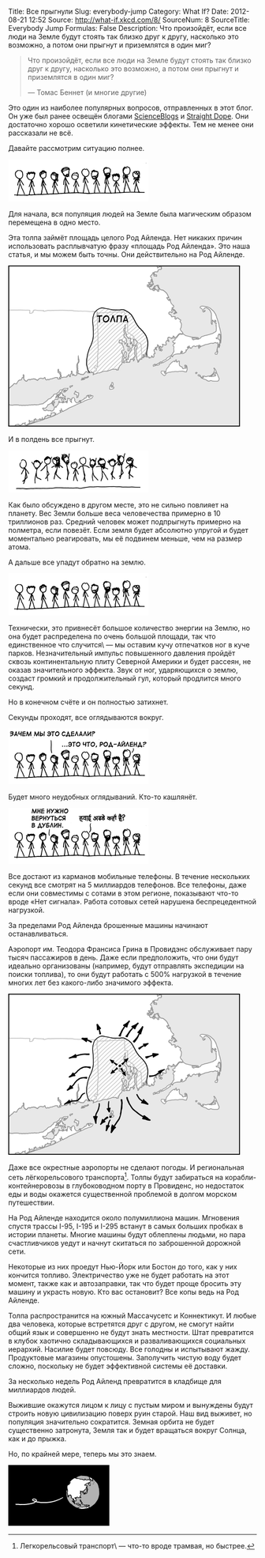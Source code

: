 Title: Все прыгнули
Slug: everybody-jump
Category: What If?
Date: 2012-08-21 12:52
Source: http://what-if.xkcd.com/8/
SourceNum: 8
SourceTitle: Everybody Jump
Formulas: False
Description: Что произойдёт, если все люди на Земле будут стоять так близко друг к другу, насколько это возможно, а потом они прыгнут и приземлятся в один миг?

> Что произойдёт, если все люди на Земле будут стоять так близко друг к другу, насколько это возможно, а потом они прыгнут и приземлятся в один миг?
>
> — Томас Беннет (и многие другие)

Это один из наиболее популярных вопросов, отправленных в этот блог. Он уже был ранее освещён блогами [ScienceBlogs](http://scienceblogs.com/dotphysics/2010/08/26/what-if-everyone-jumped/) и [Straight Dope](http://www.straightdope.com/columns/read/142/if-all-chinese-jumped-at-once-would-cataclysm-result). Они достаточно хорошо осветили кинетические эффекты. Тем не менее они рассказали не всё.

Давайте рассмотрим ситуацию полнее.

![](/uploads/008-everybody-jump/everybody_jump_standing_ru.png "Несколько стоящих в линию персонажей.")

Для начала, вся популяция людей на Земле была магическим образом перемещена в одно место.

Эта толпа займёт площадь целого Род Айленда. Нет никаких причин использовать расплывчатую фразу «площадь Род Айленда». Это наша статья, и мы можем быть точны. Они действительно на Род Айленде.

![](/uploads/008-everybody-jump/everybody_jump_map1_ru.png "Карта, показывающая Род Айленд с обведённым контуром, обозначенным «толпа».")

И в полдень все прыгнут.

![](/uploads/008-everybody-jump/everybody_jump_jumping_ru.png "Фигуры, стоявшие на месте, теперь прыгают в разных позах.")

Как было обсуждено в другом месте, это не сильно повлияет на планету. Вес Земли больше веса человечества примерно в 10 триллионов раз. Средний человек может подпрыгнуть примерно на полметра, если повезёт. Если земля будет абсолютно упругой и будет моментально реагировать, мы её подвинем меньше, чем на размер атома.

А дальше все упадут обратно на землю.

![](/uploads/008-everybody-jump/everybody_jump_standing_ru.png "Все фигурки теперь снова стоят.")

Технически, это привнесёт большое количество энергии на Землю, но она будет распределена по очень большой площади, так что единственное что случится\ — мы оставим кучу отпечатков ног в куче парков. Незначительный импульс повышенного давления пройдёт сквозь континентальную плиту Северной Америки и будет рассеян, не оказав значительного эффекта. Звук от ног, ударяющихся о землю, создаст громкий и продолжительный гул, который продлится много секунд.

Но в конечном счёте и он полностью затихнет.

Секунды проходят, все оглядываются вокруг.

![](/uploads/008-everybody-jump/everybody_jump_talking1_ru.png "Фигурки оглядываются вокруг, один из них говорит «Ну и зачем мы это сделали?», другой говорит «Это что, Род Айленд?».")

Будет много неудобных оглядываний. Кто-то кашлянёт.

![](/uploads/008-everybody-jump/everybody_jump_talking2_ru.png "Те же стоят, один из них говорит «Я должен вернуться в Дублин», другой говорит на хинди «Где здесь аэропорт?».")

Все достают из карманов мобильные телефоны. В течение нескольких секунд все смотрят на 5 миллиардов телефонов. Все телефоны, даже если они совместимы с сотами в этом регионе, показывают что-то вроде «Нет сигнала». Работа сотовых сетей нарушена беспрецедентной нагрузкой.

За пределами Род Айленда брошенные машины начинают останавливаться.

Аэропорт им. Теодора Франсиса Грина в Провидэнс обслуживает пару тысяч пассажиров в день. Даже если предположить, что они будут идеально организованы (например, будут отправлять экспедиции на поиски топлива), то они будут работать с 500% нагрузкой в течение многих лет без какого-либо значимого эффекта.

![](/uploads/008-everybody-jump/everybody_jump_map2_ru.png "Карта Род Айленда со стрелочками, обозначающими направления, по которым толпа попытается уехать.")

Даже все окрестные аэропорты не сделают погоды. И региональная сеть лёгкорельсового транспорта[^1]. Толпы будут забираться на корабли-контейнеровозы в глубоководном порту в Провиденс, но недостаток еды и воды окажется существенной проблемой в долгом морском путешествии.

На Род Айленде находится около полумиллиона машин. Мгновения спустя трассы I-95, I-195 и I-295 встанут в самых больших пробках в истории планеты. Многие машины будут облеплены людьми, но пара счастливчиков уедут и начнут скитаться по заброшенной дорожной сети.

Некоторые из них проедут Нью-Йорк или Бостон до того, как у них кончится топливо. Электричество уже не будет работать на этот момент, также как и автозаправки, так что будет проще бросить эту машину и украсть новую. Кто вас остановит? Все копы ведь на Род Айленде.

Толпа распространится на южный Массачусетс и Коннектикут. И любые два человека, которые встретятся друг с другом, не смогут найти общий язык и совершенно не будут знать местности. Штат превратится в клубок хаотично складывающихся и разваливающихся социальных иерархий. Насилие будет повсюду. Все голодны и испытывают жажду. Продуктовые магазины опустошены. Заполучить чистую воду будет сложно, поскольку не будет эффективной системы её доставки.

За несколько недель Род Айленд превратится в кладбище для миллиардов людей.

Выжившие окажутся лицом к лицу с пустым миром и вынуждены будут строить новую цивилизацию поверх руин старой. Наш вид выживет, но популяция значительно сократится. Земная орбита не будет существенно затронута, Земля так и будет вращаться вокруг Солнца, как и до прыжка.

Но, по крайней мере, теперь мы это знаем.

![](/uploads/008-everybody-jump/everybody_jump_earth_ru.png "Вы сделали это, Брандон.")

[^1]: Легкорельсовый транспорт\ — что-то вроде трамвая, но быстрее.
